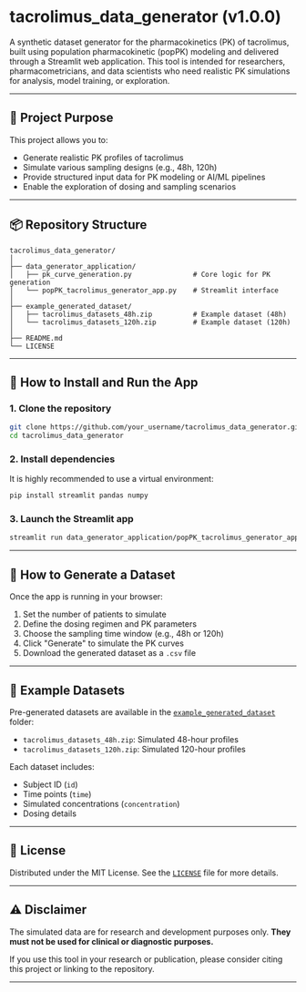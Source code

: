  # tacrolimus_data_generator (v1.0.0)

A synthetic dataset generator for the pharmacokinetics (PK) of tacrolimus, built using population pharmacokinetic (popPK) modeling and delivered through a Streamlit web application. This tool is intended for researchers, pharmacometricians, and data scientists who need realistic PK simulations for analysis, model training, or exploration.

---

## 🧠 Project Purpose

This project allows you to:

- Generate realistic PK profiles of tacrolimus
- Simulate various sampling designs (e.g., 48h, 120h)
- Provide structured input data for PK modeling or AI/ML pipelines
- Enable the exploration of dosing and sampling scenarios

---

## 📦 Repository Structure

```text
tacrolimus_data_generator/
│
├── data_generator_application/
│   ├── pk_curve_generation.py               # Core logic for PK generation
│   └── popPK_tacrolimus_generator_app.py    # Streamlit interface
│
├── example_generated_dataset/
│   ├── tacrolimus_datasets_48h.zip          # Example dataset (48h)
│   └── tacrolimus_datasets_120h.zip         # Example dataset (120h)
│
├── README.md
└── LICENSE
```

---

## 🚀 How to Install and Run the App

### 1. Clone the repository
```bash
git clone https://github.com/your_username/tacrolimus_data_generator.git
cd tacrolimus_data_generator
```

### 2. Install dependencies
It is highly recommended to use a virtual environment:
```bash
pip install streamlit pandas numpy
```

### 3. Launch the Streamlit app
```bash
streamlit run data_generator_application/popPK_tacrolimus_generator_app.py
```

---

## 🧪 How to Generate a Dataset

Once the app is running in your browser:

1. Set the number of patients to simulate
2. Define the dosing regimen and PK parameters
3. Choose the sampling time window (e.g., 48h or 120h)
4. Click "Generate" to simulate the PK curves
5. Download the generated dataset as a `.csv` file

---

## 📁 Example Datasets

Pre-generated datasets are available in the [`example_generated_dataset`](./example_generated_dataset) folder:

- `tacrolimus_datasets_48h.zip`: Simulated 48-hour profiles
- `tacrolimus_datasets_120h.zip`: Simulated 120-hour profiles

Each dataset includes:
- Subject ID (`id`)
- Time points (`time`)
- Simulated concentrations (`concentration`)
- Dosing details

---

## 📜 License

Distributed under the MIT License. See the [`LICENSE`](./LICENSE) file for more details.

---

## ⚠️ Disclaimer

The simulated data are for research and development purposes only. **They must not be used for clinical or diagnostic purposes.**

If you use this tool in your research or publication, please consider citing this project or linking to the repository.

---


